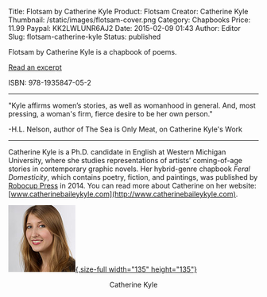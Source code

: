 Title: Flotsam by Catherine Kyle
Product: Flotsam
Creator: Catherine Kyle
Thumbnail: /static/images/flotsam-cover.png
Category: Chapbooks
Price: 11.99
Paypal: KK2LWLUNR6AJ2
Date: 2015-02-09 01:43
Author: Editor
Slug: flotsam-catherine-kyle
Status: published

Flotsam by Catherine Kyle is a chapbook of poems.

[Read an excerpt](../wp-content/uploads/2015/02/kyle-flotsam.pdf)

ISBN: 978-1935847-05-2

---

"Kyle affirms women’s stories, as well as womanhood in general. And, most pressing, a woman's firm, fierce desire to be her own person."

-H.L. Nelson, author of The Sea is Only Meat, on Catherine Kyle's Work

---

Catherine Kyle is a Ph.D. candidate in English at Western Michigan University, where she studies representations of artists’ coming-of-age stories in contemporary graphic novels. Her hybrid-genre chapbook *Feral Domesticity*, which contains poetry, fiction, and paintings, was published by [Robocup Press](https://www.etsy.com/listing/186798579/feral-domesticity-by-catherine-kyle?ref=listing-shop-header-0) in 2014. You can read more about Catherine on her website: [www.catherinebaileykyle.com](http://www.catherinebaileykyle.com).

[![catherine-kyle](../wp-content/uploads/2015/02/catherine_kyle.jpg){.size-full width="135" height="135"}](../wp-content/uploads/2015/02/catherine_kyle.jpg)
<center>Catherine Kyle</center>
